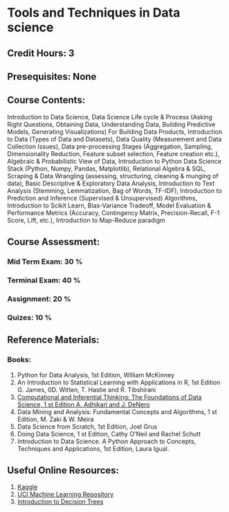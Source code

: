 # Tools and Techniques in Data science
## Credit Hours: 3
## Presequisites: None

## Course Contents:
Introduction to Data Science, Data Science Life cycle & Process (Asking Right
Questions, Obtaining Data, Understanding Data, Building Predictive Models, Generating
Visualizations) For Building Data Products, Introduction to Data (Types of Data and
Datasets), Data Quality (Measurement and Data Collection Issues), Data pre-processing
Stages (Aggregation, Sampling, Dimensionality Reduction, Feature subset selection,
Feature creation etc.), Algebraic & Probabilistic View of Data, Introduction to Python
Data Science Stack (Python, Numpy, Pandas, Matplotlib), Relational Algebra & SQL,
Scraping & Data Wrangling (assessing, structuring, cleaning & munging of data), Basic
Descriptive & Exploratory Data Analysis, Introduction to Text Analysis (Stemming,
Lemmatization, Bag of Words, TF-IDF), Introduction to Prediction and Inference
(Supervised & Unsupervised) Algorithms, Introduction to Scikit Learn, Bias-Variance
Tradeoff, Model Evaluation & Performance Metrics (Accuracy, Contingency Matrix,
Precision-Recall, F-1 Score, Lift, etc.), Introduction to Map-Reduce paradigm

## Course Assessment:
### Mid Term Exam: 30 %
### Terminal Exam: 40 %
### Assignment: 20 %
### Quizes: 10 %

## Reference Materials:
### Books:
1. Python for Data Analysis, 1st Edition, William McKinney
2. An Introduction to Statistical Learning with Applications in R, 1st Edition G. James, 0D. Witten, T. Hastie and R. Tibshirani
3. [Computational and Inferential Thinking: The Foundations of Data Science, 1 st Edition,A. Adhikari and J. DeNero](https://www.inferentialthinking.com/chapters/intro.html)
4. Data Mining and Analysis: Fundamental Concepts and Algorithms, 1 st Edition, M. Zaki & W. Meira
5. Data Science from Scratch, 1st Edition, Joel Grus
6. Doing Data Science, 1 st Edition, Cathy O'Neil and Rachel Schutt
7. Introduction to Data Science. A Python Approach to Concepts, Techniques and Applications, 1st Edition, Laura Igual.

## Useful Online Resources:
1. [Kaggle](https://www.kaggle.com)
2. [UCI Machine Learning Repository](https://archive.ics.uci.edu/ml/index.php)
3. [Introduction to Decision Trees](https://www.kaggle.com/dmilla/introduction-to-decision-trees-titanic-dataset)

